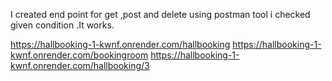 I created end point for get ,post and delete 
using postman tool i checked given condition .It works.

https://hallbooking-1-kwnf.onrender.com/hallbooking
https://hallbooking-1-kwnf.onrender.com/bookingroom
https://hallbooking-1-kwnf.onrender.com/hallbooking/3

